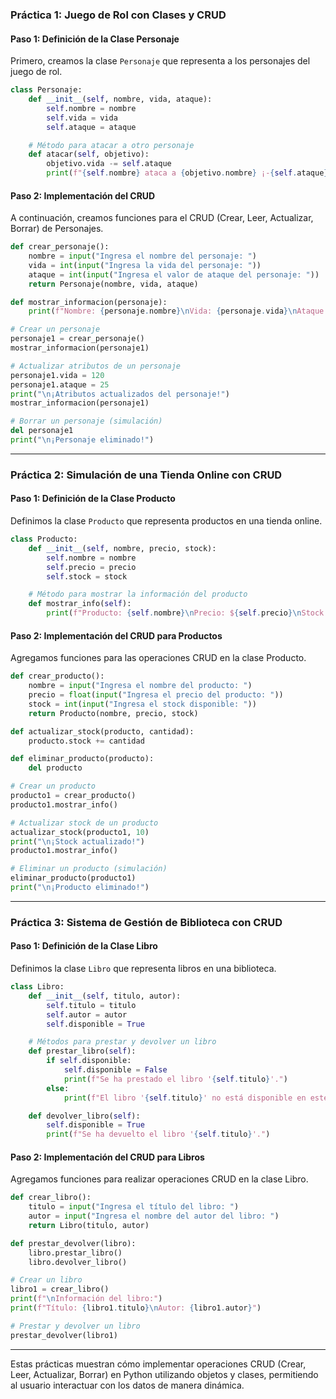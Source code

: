 ### **Práctica 1: Juego de Rol con Clases y CRUD**

#### Paso 1: Definición de la Clase Personaje

Primero, creamos la clase `Personaje` que representa a los personajes del juego de rol.

```python
class Personaje:
    def __init__(self, nombre, vida, ataque):
        self.nombre = nombre
        self.vida = vida
        self.ataque = ataque

    # Método para atacar a otro personaje
    def atacar(self, objetivo):
        objetivo.vida -= self.ataque
        print(f"{self.nombre} ataca a {objetivo.nombre} ¡-{self.ataque} de vida!")
```

#### Paso 2: Implementación del CRUD

A continuación, creamos funciones para el CRUD (Crear, Leer, Actualizar, Borrar) de Personajes.

```python
def crear_personaje():
    nombre = input("Ingresa el nombre del personaje: ")
    vida = int(input("Ingresa la vida del personaje: "))
    ataque = int(input("Ingresa el valor de ataque del personaje: "))
    return Personaje(nombre, vida, ataque)

def mostrar_informacion(personaje):
    print(f"Nombre: {personaje.nombre}\nVida: {personaje.vida}\nAtaque: {personaje.ataque}")

# Crear un personaje
personaje1 = crear_personaje()
mostrar_informacion(personaje1)

# Actualizar atributos de un personaje
personaje1.vida = 120
personaje1.ataque = 25
print("\n¡Atributos actualizados del personaje!")
mostrar_informacion(personaje1)

# Borrar un personaje (simulación)
del personaje1
print("\n¡Personaje eliminado!")
```

---

### **Práctica 2: Simulación de una Tienda Online con CRUD**

#### Paso 1: Definición de la Clase Producto

Definimos la clase `Producto` que representa productos en una tienda online.

```python
class Producto:
    def __init__(self, nombre, precio, stock):
        self.nombre = nombre
        self.precio = precio
        self.stock = stock

    # Método para mostrar la información del producto
    def mostrar_info(self):
        print(f"Producto: {self.nombre}\nPrecio: ${self.precio}\nStock disponible: {self.stock}")
```

#### Paso 2: Implementación del CRUD para Productos

Agregamos funciones para las operaciones CRUD en la clase Producto.

```python
def crear_producto():
    nombre = input("Ingresa el nombre del producto: ")
    precio = float(input("Ingresa el precio del producto: "))
    stock = int(input("Ingresa el stock disponible: "))
    return Producto(nombre, precio, stock)

def actualizar_stock(producto, cantidad):
    producto.stock += cantidad

def eliminar_producto(producto):
    del producto

# Crear un producto
producto1 = crear_producto()
producto1.mostrar_info()

# Actualizar stock de un producto
actualizar_stock(producto1, 10)
print("\n¡Stock actualizado!")
producto1.mostrar_info()

# Eliminar un producto (simulación)
eliminar_producto(producto1)
print("\n¡Producto eliminado!")
```

---

### **Práctica 3: Sistema de Gestión de Biblioteca con CRUD**

#### Paso 1: Definición de la Clase Libro

Definimos la clase `Libro` que representa libros en una biblioteca.

```python
class Libro:
    def __init__(self, titulo, autor):
        self.titulo = titulo
        self.autor = autor
        self.disponible = True

    # Métodos para prestar y devolver un libro
    def prestar_libro(self):
        if self.disponible:
            self.disponible = False
            print(f"Se ha prestado el libro '{self.titulo}'.")
        else:
            print(f"El libro '{self.titulo}' no está disponible en este momento.")

    def devolver_libro(self):
        self.disponible = True
        print(f"Se ha devuelto el libro '{self.titulo}'.")
```

#### Paso 2: Implementación del CRUD para Libros

Agregamos funciones para realizar operaciones CRUD en la clase Libro.

```python
def crear_libro():
    titulo = input("Ingresa el título del libro: ")
    autor = input("Ingresa el nombre del autor del libro: ")
    return Libro(titulo, autor)

def prestar_devolver(libro):
    libro.prestar_libro()
    libro.devolver_libro()

# Crear un libro
libro1 = crear_libro()
print(f"\nInformación del libro:")
print(f"Título: {libro1.titulo}\nAutor: {libro1.autor}")

# Prestar y devolver un libro
prestar_devolver(libro1)
```

---

Estas prácticas muestran cómo implementar operaciones CRUD (Crear, Leer, Actualizar, Borrar) en Python utilizando objetos y clases, permitiendo al usuario interactuar con los datos de manera dinámica.